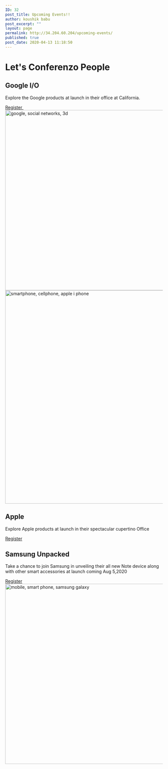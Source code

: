 ```yaml
---
ID: 32
post_title: Upcoming Events!!
author: koushik babu
post_excerpt: ""
layout: page
permalink: http://34.204.60.204/upcoming-events/
published: true
post_date: 2020-04-13 11:18:50
---
```

<h1>Let's Conferenzo People                        
</h1>		
			<h2>Google I/O</h2>		
		<p>Explore the Google products at launch in their office at California.</p>		
			<a href="#" role="button">
						Register
					</a>
										<img src="http://18.204.15.73/wp-content/uploads/2020/07/google-social-networks-3d-1762248.jpg" title="" alt="" />											
										<img width="1024" height="576" src="https://confrenzo.s3.amazonaws.com/wp-content/uploads/2020/08/01091550/google-social-networks-3d-1762248-1024x576.jpg" alt="google, social networks, 3d" />											
										<img width="1024" height="682" src="http://34.204.60.204/wp-content/uploads/2020/07/smartphone-cellphone-apple-i-phone-1894723-1024x682.jpg" alt="smartphone, cellphone, apple i phone" srcset="http://34.204.60.204/wp-content/uploads/2020/07/smartphone-cellphone-apple-i-phone-1894723-1024x682.jpg 1024w, http://34.204.60.204/wp-content/uploads/2020/07/smartphone-cellphone-apple-i-phone-1894723-300x200.jpg 300w, http://34.204.60.204/wp-content/uploads/2020/07/smartphone-cellphone-apple-i-phone-1894723-768x512.jpg 768w, http://34.204.60.204/wp-content/uploads/2020/07/smartphone-cellphone-apple-i-phone-1894723.jpg 1280w" sizes="(max-width: 1024px) 100vw, 1024px" />											
			<h2>Apple</h2>		
		<p>Explore Apple products at launch in their spectacular cupertino Office</p>		
			<a href="#" role="button">
						Register
					</a>
			<h2>Samsung Unpacked</h2>		
		<p>Take a chance to join Samsung in unveiling their all new Note device along with other smart accessories at launch coming Aug 5,2020</p>		
			<a href="#" role="button">
						Register
					</a>
										<img width="1024" height="576" src="http://34.204.60.204/wp-content/uploads/2020/07/mobile-smart-phone-samsung-galaxy-2262928-1024x576.jpg" alt="mobile, smart phone, samsung galaxy" srcset="http://34.204.60.204/wp-content/uploads/2020/07/mobile-smart-phone-samsung-galaxy-2262928-1024x576.jpg 1024w, http://34.204.60.204/wp-content/uploads/2020/07/mobile-smart-phone-samsung-galaxy-2262928-300x169.jpg 300w, http://34.204.60.204/wp-content/uploads/2020/07/mobile-smart-phone-samsung-galaxy-2262928-768x432.jpg 768w, http://34.204.60.204/wp-content/uploads/2020/07/mobile-smart-phone-samsung-galaxy-2262928.jpg 1280w" sizes="(max-width: 1024px) 100vw, 1024px" />